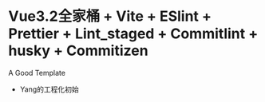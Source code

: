 # Vue3.2全家桶 + Vite + ESlint + Prettier + Lint_staged + Commitlint + husky + Commitizen
A Good Template 
- Yang的工程化初始